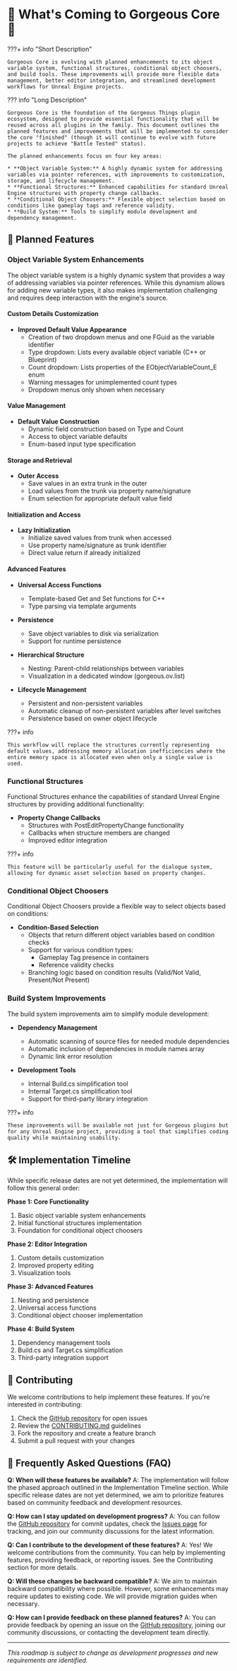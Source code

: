 # 🔮 What's Coming to Gorgeous Core 🔮

???+ info "Short Description"

    Gorgeous Core is evolving with planned enhancements to its object variable system, functional structures, conditional object choosers, and build tools. These improvements will provide more flexible data management, better editor integration, and streamlined development workflows for Unreal Engine projects.

??? info "Long Description"

    Gorgeous Core is the foundation of the Gorgeous Things plugin ecosystem, designed to provide essential functionality that will be reused across all plugins in the family. This document outlines the planned features and improvements that will be implemented to consider the core "finished" (though it will continue to evolve with future projects to achieve "Battle Tested" status).

    The planned enhancements focus on four key areas:

    * **Object Variable System:** A highly dynamic system for addressing variables via pointer references, with improvements to customization, storage, and lifecycle management.
    * **Functional Structures:** Enhanced capabilities for standard Unreal Engine structures with property change callbacks.
    * **Conditional Object Choosers:** Flexible object selection based on conditions like gameplay tags and reference validity.
    * **Build System:** Tools to simplify module development and dependency management.

## 🎯 Planned Features

### Object Variable System Enhancements

The object variable system is a highly dynamic system that provides a way of addressing variables via pointer references. While this dynamism allows for adding new variable types, it also makes implementation challenging and requires deep interaction with the engine's source.

#### Custom Details Customization
* **Improved Default Value Appearance**
  * Creation of two dropdown menus and one FGuid as the variable identifier
  * Type dropdown: Lists every available object variable (C++ or Blueprint)
  * Count dropdown: Lists properties of the EObjectVariableCount_E enum
  * Warning messages for unimplemented count types
  * Dropdown menus only shown when necessary

#### Value Management
* **Default Value Construction**
  * Dynamic field construction based on Type and Count
  * Access to object variable defaults
  * Enum-based input type specification

#### Storage and Retrieval
* **Outer Access**
  * Save values in an extra trunk in the outer
  * Load values from the trunk via property name/signature
  * Enum selection for appropriate default value field

#### Initialization and Access
* **Lazy Initialization**
  * Initialize saved values from trunk when accessed
  * Use property name/signature as trunk identifier
  * Direct value return if already initialized

#### Advanced Features
* **Universal Access Functions**
  * Template-based Get and Set functions for C++
  * Type parsing via template arguments

* **Persistence**
  * Save object variables to disk via serialization
  * Support for runtime persistence

* **Hierarchical Structure**
  * Nesting: Parent-child relationships between variables
  * Visualization in a dedicated window (gorgeous.ov.list)

* **Lifecycle Management**
  * Persistent and non-persistent variables
  * Automatic cleanup of non-persistent variables after level switches
  * Persistence based on owner object lifecycle


???+ info

    This workflow will replace the structures currently representing default values, addressing memory allocation inefficiencies where the entire memory space is allocated even when only a single value is used.

### Functional Structures

Functional Structures enhance the capabilities of standard Unreal Engine structures by providing additional functionality:

* **Property Change Callbacks**
  * Structures with PostEditPropertyChange functionality
  * Callbacks when structure members are changed
  * Improved editor integration

???+ info

    This feature will be particularly useful for the dialogue system, allowing for dynamic asset selection based on property changes.
    
### Conditional Object Choosers

Conditional Object Choosers provide a flexible way to select objects based on conditions:

* **Condition-Based Selection**
  * Objects that return different object variables based on condition checks
  * Support for various condition types:
    * Gameplay Tag presence in containers
    * Reference validity checks
  * Branching logic based on condition results (Valid/Not Valid, Present/Not Present)

### Build System Improvements

The build system improvements aim to simplify module development:

* **Dependency Management**
  * Automatic scanning of source files for needed module dependencies
  * Automatic inclusion of dependencies in module names array
  * Dynamic link error resolution

* **Development Tools**
  * Internal Build.cs simplification tool
  * Internal Target.cs simplification tool
  * Support for third-party library integration

???+ info

    These improvements will be available not just for Gorgeous plugins but for any Unreal Engine project, providing a tool that simplifies coding quality while maintaining usability.

## 🛠️ Implementation Timeline

While specific release dates are not yet determined, the implementation will follow this general order:

**Phase 1: Core Functionality**

1. Basic object variable system enhancements
2. Initial functional structures implementation
3. Foundation for conditional object choosers

**Phase 2: Editor Integration**

1. Custom details customization
2. Improved property editing
3. Visualization tools

**Phase 3: Advanced Features**

1. Nesting and persistence
2. Universal access functions
3. Conditional object chooser implementation

**Phase 4: Build System**

1. Dependency management tools
2. Build.cs and Target.cs simplification
3. Third-party integration support

## 🤝 Contributing

We welcome contributions to help implement these features. If you're interested in contributing:

1. Check the [GitHub repository](https://github.com/Epic-Nova/Gorgeous-Core) for open issues
2. Review the [CONTRIBUTING.md](https://github.com/Epic-Nova/Gorgeous-Core/blob/master/.github/CONTRIBUTING.md) guidelines
3. Fork the repository and create a feature branch
4. Submit a pull request with your changes

## 🤔 Frequently Asked Questions (FAQ)

**Q: When will these features be available?**
A: The implementation will follow the phased approach outlined in the Implementation Timeline section. While specific release dates are not yet determined, we aim to prioritize features based on community feedback and development resources.

**Q: How can I stay updated on development progress?**
A: You can follow the [GitHub repository](https://github.com/Epic-Nova/Gorgeous-Core) for commit updates, check the [Issues page](https://github.com/Epic-Nova/Gorgeous-Core/issues) for tracking, and join our community discussions for the latest information.

**Q: Can I contribute to the development of these features?**
A: Yes! We welcome contributions from the community. You can help by implementing features, providing feedback, or reporting issues. See the Contributing section for more details.

**Q: Will these changes be backward compatible?**
A: We aim to maintain backward compatibility where possible. However, some enhancements may require updates to existing code. We will provide migration guides when necessary.

**Q: How can I provide feedback on these planned features?**
A: You can provide feedback by opening an issue on the [GitHub repository](https://github.com/Epic-Nova/Gorgeous-Core/issues), joining our community discussions, or contacting the development team directly.

---

*This roadmap is subject to change as development progresses and new requirements are identified.*
